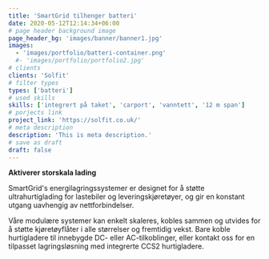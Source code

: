 ```yaml
---
title: 'SmartGrid tilhenger batteri'
date: 2020-05-12T12:14:34+06:00
# page header background image
page_header_bg: 'images/banner/banner1.jpg'
images:
  - 'images/portfolio/batteri-container.png'
  #- 'images/portfolio/portfolio2.jpg'
# clients
clients: 'Solfit'
# filter types
types: ['batteri']
# used skills
skills: ['integrert på taket', 'carport', 'vanntett', '12 m span']
# porjects link
project_link: 'https://solfit.co.uk/'
# meta description
description: 'This is meta description.'
# save as draft
draft: false
---
```


**Aktiverer storskala lading**

SmartGrid's energilagringssystemer er designet for å støtte ultrahurtiglading for lastebiler og leveringskjøretøyer, og gir en konstant utgang uavhengig av nettforbindelser.

Våre modulære systemer kan enkelt skaleres, kobles sammen og utvides for å støtte kjøretøyflåter i alle størrelser og fremtidig vekst. Bare koble hurtigladere til innebygde DC- eller AC-tilkoblinger, eller kontakt oss for en tilpasset lagringsløsning med integrerte CCS2 hurtigladere.
